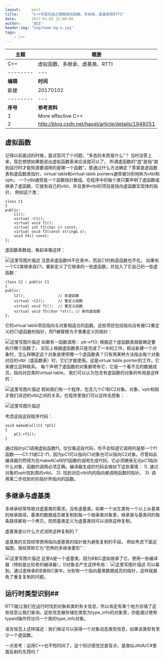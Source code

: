 ```yaml
---
layout:     post
title:      "C++专题总结之理解虚拟函数、多继承、虚基类和RTTI"
date:       2017-01-02 12:00:00
author:     "邵正"
header-img: "img/home-bg-o.jpg"
tags:  
    - C++
---
```


| 主题     | 概要                                               |
| -------- | -------------------------------------------------- |
| C++      | 虚拟函数、多继承、虚基类、RTTI                     |
| -------- | ---                                                |
| **编辑** | **时间**                                           |
| 新建     | 20170102                                           |
| -------- | ---                                                |
| **序号** | **参考资料**                                       |
| 1        | More effective C++                                 |
| 2        | http://blog.csdn.net/haoel/article/details/1948051 |

## 虚拟函数 ##
记得以前面试的时候，面试官问了个问题，“多态的本质是什么”？
当时没答上来，现在想想如果能说出虚拟函数表来应该就可以了。
所谓虚函数的“虚”是指“直到运行时才能知道要调用的是哪一个函数"。那通过什么方法确定？答案是虚函数表和虚函数表指针。virtual table和virtual table pointers通常被分别地称为vtbl和vptr。
一个vtbl通常是一个函数指针数组。在程序中的每个类只要声明了虚函数或继承了虚函数，它就有自己的vtbl，并且类中vtbl的项目是指向虚函数实现体的指针。
例如这个类：

```
class C1 
{
public:
	C1();
	virtual ~C1();
	virtual void f1();
	virtual int f2(char c) const;
	virtual void f3(const string& s);
	void f4() const;	
};

```
虚函数表数组，看起来像这样：

![这里写图片描述](https://imgconvert.csdnimg.cn/aHR0cDovL2ltZy5ibG9nLmNzZG4ubmV0LzIwMTcwMTAyMTY0ODM5NjM0)
注意非虚函数f4不在表中，而且C1的构造函数也不在。
如果有一个C2类继承自C1，重新定义了它继承的一些虚函数，并加入了它自己的一些虚函数：

```
class C2 : public C1 
{
public:
	C2();				// 非虚函数
	virtual ~C2();		// 重定义函数
	virtual void f1();	// 重定义函数
	virtual void f5(char *str); // 新的虚函数
};

```
它的virtual table项目指向与对象相适合的函数。这些项目包括指向没有被C2重定义的C1虚函数的指针，而f1被替换为子类重定义的指针：

![这里写图片描述](https://imgconvert.csdnimg.cn/aHR0cDovL2ltZy5ibG9nLmNzZG4ubmV0LzIwMTcwMTAyMTY1MDAzOTk1)
如果有一函数调用：
ptr->f1();
根据这个虚函数表就能确定要执行哪个函数了。
实际上根据虚函数表只是完成了一半的工作，假设新建一个对象时，怎么样确定这个对象是使用哪一个虚函数表？只有用某种方法指出每个对象对应的vtbl（虚函数表）时，它们才能使用。这是virtual table pointer的工作，它来建立这种联系。
每个声明了虚函数的对象都带有它，它是一个看不见的数据成员，指向对应类的virtual table。
我们可以认为包含有虚函数的对象的布局是这样的：

![这里写图片描述](https://imgconvert.csdnimg.cn/aHR0cDovL2ltZy5ibG9nLmNzZG4ubmV0LzIwMTcwMTAyMTY1MTExMjI2)
假如我们有一个程序，包含几个C1和C2对象。对象、vptr和刚才我们讲述的vtbl之间的关系，在程序里我们可以这样去想象：

![这里写图片描述](https://imgconvert.csdnimg.cn/aHR0cDovL2ltZy5ibG9nLmNzZG4ubmV0LzIwMTcwMTAyMTY1MTQxNTM4)

考虑这段这段程序代码：

```
void makeACall(C1 *pC1)
{
	pC1->f1();
}

```
通过指针pC1调用虚拟函数f1。仅仅看这段代码，你不会知道它调用的是那一个f1函数——C1::f1或C2::f1，因为pC1可以指向C1对象也可以指向C2对象。尽管如此编译器仍然得为在makeACall的f1函数的调用生成代码，它必须确保无论pC1指向什么对象，函数的调用必须正确。编译器生成的代码会做如下这些事情：
1). 通过对象的vptr找到类的vtbl。
2). 找到对应vtbl内的指向被调用函数的指针。
3). 调用第二步找到的的指针所指向的函数。

## 多继承与虚基类 ##
多继承经常导致对虚基类的需求。没有虚基类，如果一个派生类有一个以上从基类的继承路径，基类的数据成员被复制到每一个继承类对象里，继承类与基类间的每条路径都有一个拷贝。而把基类定义为虚基类则可以消除这种复制。

虚基类是以什么方式消除这种复制的？

虚基类的实现经常使用指向虚基类的指针做为避免复制的手段。
例如考虑下面这幅图，我经常称它为“恐怖的多继承菱形”：

![这里写图片描述](https://imgconvert.csdnimg.cn/aHR0cDovL2ltZy5ibG9nLmNzZG4ubmV0LzIwMTcwMTAyMTY1MzEyNTM5)
这里A是一个虚基类，因为B和C虚拟继承了它。使用一些编译器（特别是比较老的编译器），D对象会产生这样布局：
![这里写图片描述](https://imgconvert.csdnimg.cn/aHR0cDovL2ltZy5ibG9nLmNzZG4ubmV0LzIwMTcwMTAyMTY1MzM2MjI2)
可以看到，通过虚继承的B类和C类中，分别有一个指向基类数据成员的指针，这样就避免了重复复制的问题。

## 运行时类型识别##
RTTI能让我们在运行时找到对象和类的有关信息，所以肯定有某个地方存储了这些信息让我们查询。这些信息被存储在类型为type_info的对象里，你能通过使用typeid操作符访问一个类的type_info对象。

语言规范上这样描述：我们保证可以获得一个对象动态类型信息，如果该类型有至少一个虚函数。

一点思考：运用C++也不短时间了，这个知识感觉还是盲点，是类似JAVA/C#里面反射的东西吗？
